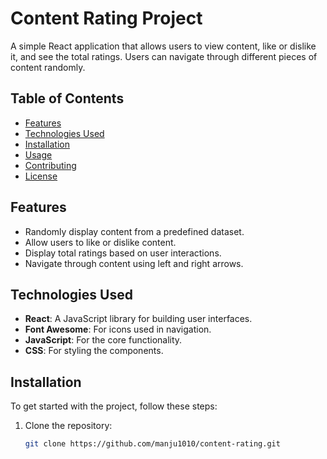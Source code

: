 # Content Rating Project

A simple React application that allows users to view content, like or dislike it, and see the total ratings. Users can navigate through different pieces of content randomly.

## Table of Contents
- [Features](#features)
- [Technologies Used](#technologies-used)
- [Installation](#installation)
- [Usage](#usage)
- [Contributing](#contributing)
- [License](#license)

## Features
- Randomly display content from a predefined dataset.
- Allow users to like or dislike content.
- Display total ratings based on user interactions.
- Navigate through content using left and right arrows.

## Technologies Used
- **React**: A JavaScript library for building user interfaces.
- **Font Awesome**: For icons used in navigation.
- **JavaScript**: For the core functionality.
- **CSS**: For styling the components.

## Installation

To get started with the project, follow these steps:

1. Clone the repository:
   ```bash
   git clone https://github.com/manju1010/content-rating.git
